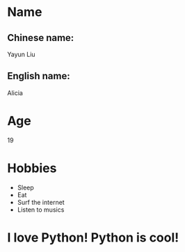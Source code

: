 # Name
## Chinese name:
 Yayun Liu
## English name:
 Alicia

# Age
 19

# Hobbies
 - Sleep
 - Eat
 - Surf the internet
 - Listen to musics

# I love Python! Python is **cool**!
